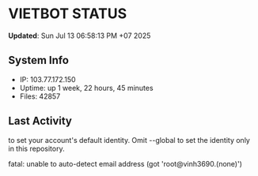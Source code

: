 # VIETBOT STATUS
**Updated**: Sun Jul 13 06:58:13 PM +07 2025

## System Info
- IP: 103.77.172.150
- Uptime: up 1 week, 22 hours, 45 minutes
- Files: 42857

## Last Activity

to set your account's default identity.
Omit --global to set the identity only in this repository.

fatal: unable to auto-detect email address (got 'root@vinh3690.(none)')
